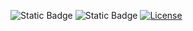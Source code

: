 ![Static Badge](https://img.shields.io/badge/Python-3776AB?style=for-the-badge&logo=python&logoColor=white)
![Static Badge](https://img.shields.io/badge/Linux-FCC624?style=for-the-badge&logo=linux&logoColor=black)
[![License](https://img.shields.io/github/license/svd-ncsu/hw1.svg?style=for-the-badge)](https://github.com/svd-ncsu/hw1/blob/main/LICENSE.md)
